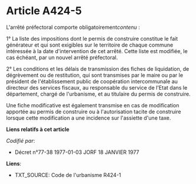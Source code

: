 # Article A424-5

L'arrêté préfectoral comporte obligatoirement*contenu* :

1° La liste des impositions dont le permis de construire constitue le fait générateur et qui sont exigibles sur le territoire
de chaque commune intéressée à la date d'intervention de cet arrêté. Cette liste est modifiée, le cas échéant, par un nouvel
arrêté préfectoral.

2° Les conditions et les délais de transmission des fiches de liquidation, de dégrèvement ou de restitution, qui sont
transmises par le maire ou par le président de l'établissement public de coopération intercommunale au directeur des services
fiscaux, au responsable du service de l'Etat dans le département, chargé de l'urbanisme, et au titulaire du permis de
construire.

Une fiche modificative est également transmise en cas de modification apportée au permis de construire ou à l'autorisation
tacite de construire lorsque cette modification a une incidence sur l'assiette d'une taxe.

**Liens relatifs à cet article**

_Codifié par_:

  - Décret n°77-38 1977-01-03 JORF 18 JANVIER 1977

**Liens**:

  - TXT_SOURCE: Code de l'urbanisme R424-1
